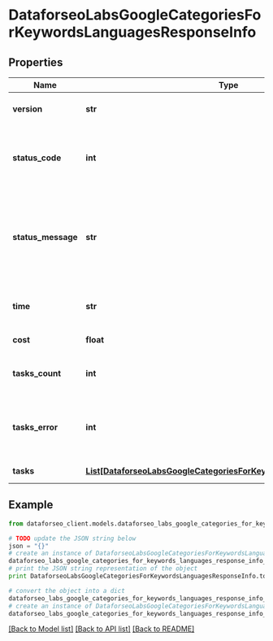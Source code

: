 # DataforseoLabsGoogleCategoriesForKeywordsLanguagesResponseInfo


## Properties

Name | Type | Description | Notes
------------ | ------------- | ------------- | -------------
**version** | **str** | the current version of the API | [optional] 
**status_code** | **int** | general status code you can find the full list of the response codes here | [optional] 
**status_message** | **str** | general informational message you can find the full list of general informational messages here | [optional] 
**time** | **str** | total execution time, seconds | [optional] 
**cost** | **float** | total tasks cost, USD | [optional] 
**tasks_count** | **int** | the number of tasks in the tasks array | [optional] 
**tasks_error** | **int** | the number of tasks in the tasks array returned with an error | [optional] 
**tasks** | [**List[DataforseoLabsGoogleCategoriesForKeywordsLanguagesTaskInfo]**](DataforseoLabsGoogleCategoriesForKeywordsLanguagesTaskInfo.md) | array of tasks | [optional] 

## Example

```python
from dataforseo_client.models.dataforseo_labs_google_categories_for_keywords_languages_response_info import DataforseoLabsGoogleCategoriesForKeywordsLanguagesResponseInfo

# TODO update the JSON string below
json = "{}"
# create an instance of DataforseoLabsGoogleCategoriesForKeywordsLanguagesResponseInfo from a JSON string
dataforseo_labs_google_categories_for_keywords_languages_response_info_instance = DataforseoLabsGoogleCategoriesForKeywordsLanguagesResponseInfo.from_json(json)
# print the JSON string representation of the object
print DataforseoLabsGoogleCategoriesForKeywordsLanguagesResponseInfo.to_json()

# convert the object into a dict
dataforseo_labs_google_categories_for_keywords_languages_response_info_dict = dataforseo_labs_google_categories_for_keywords_languages_response_info_instance.to_dict()
# create an instance of DataforseoLabsGoogleCategoriesForKeywordsLanguagesResponseInfo from a dict
dataforseo_labs_google_categories_for_keywords_languages_response_info_form_dict = dataforseo_labs_google_categories_for_keywords_languages_response_info.from_dict(dataforseo_labs_google_categories_for_keywords_languages_response_info_dict)
```
[[Back to Model list]](../README.md#documentation-for-models) [[Back to API list]](../README.md#documentation-for-api-endpoints) [[Back to README]](../README.md)


